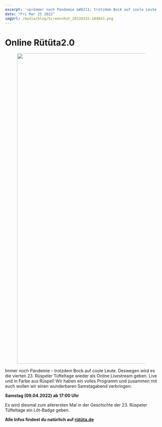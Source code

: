 ```yaml
---
excerpt: '<p>Immer noch Pandemie &#8211; trotzdem Bock auf coole Leute. Deswegen wird es die vierten 23. Rüspeler Tüfteltage wieder als Online Livestream geben. Live und in Farbe aus Rüspel! Wir haben <a href="https://chaostreff-flensburg.de/2022/online-ruetueta2-0/" class="more-link">[&hellip;]</a></p>'
date: "Fri Mar 25 2022"
imgUrl: /media/blog/Screenshot_20220325-184843.png
---
```

# Online Rütüta2.0


<figure class="wp-block-image size-large"><img loading="lazy" width="1024" height="1024" src="/media/blog/uploads/Screenshot_20220325-184843-1024x1024.png" alt="" class="wp-image-1583" srcset="https://chaostreff-flensburg.de/wp-content/uploads/2022/03/Screenshot_20220325-184843-1024x1024.png 1024w, https://chaostreff-flensburg.de/wp-content/uploads/2022/03/Screenshot_20220325-184843-300x300.png 300w, https://chaostreff-flensburg.de/wp-content/uploads/2022/03/Screenshot_20220325-184843-150x150.png 150w, https://chaostreff-flensburg.de/wp-content/uploads/2022/03/Screenshot_20220325-184843-768x767.png 768w, https://chaostreff-flensburg.de/wp-content/uploads/2022/03/Screenshot_20220325-184843-500x500.png 500w, https://chaostreff-flensburg.de/wp-content/uploads/2022/03/Screenshot_20220325-184843.png 1036w" sizes="(max-width: 1024px) 100vw, 1024px" /></figure>



<p>Immer noch Pandemie &#8211; trotzdem Bock auf coole Leute. Deswegen wird es die vierten 23. Rüspeler Tüfteltage wieder als Online Livestream geben. Live und in Farbe aus Rüspel! Wir haben ein volles Programm und zusammen mit euch wollen wir einen wunderbaren Samstagabend verbringen:</p>



<p><strong>Samstag (09.04.2022) ab 17:00 Uhr</strong></p>



<p>Es wird diesmal zum allerersten Mal in der Geschichte der 23. Rüspeler Tüfteltage ein Löt-Badge geben.</p>



<p><strong>Alle Infos findest du natürlich auf <a href="https://ruetueta.de/">rütüta.de</a></strong></p>



<p></p>

